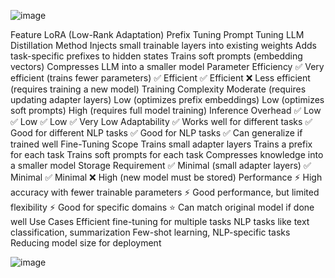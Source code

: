 ![image](https://github.com/user-attachments/assets/9cc6e098-1efa-4b88-ba3e-6b254a5650fe)

Feature	LoRA (Low-Rank Adaptation)	Prefix Tuning	Prompt Tuning	LLM Distillation
Method	Injects small trainable layers into existing weights	Adds task-specific prefixes to hidden states	Trains soft prompts (embedding vectors)	Compresses LLM into a smaller model
Parameter Efficiency	✅ Very efficient (trains fewer parameters)	✅ Efficient	✅ Efficient	❌ Less efficient (requires training a new model)
Training Complexity	Moderate (requires updating adapter layers)	Low (optimizes prefix embeddings)	Low (optimizes soft prompts)	High (requires full model training)
Inference Overhead	✅ Low	✅ Low	✅ Low	✅ Very Low
Adaptability	✅ Works well for different tasks	✅ Good for different NLP tasks	✅ Good for NLP tasks	✅ Can generalize if trained well
Fine-Tuning Scope	Trains small adapter layers	Trains a prefix for each task	Trains soft prompts for each task	Compresses knowledge into a smaller model
Storage Requirement	✅ Minimal (small adapter layers)	✅ Minimal	✅ Minimal	❌ High (new model must be stored)
Performance	⚡ High accuracy with fewer trainable parameters	⚡ Good performance, but limited flexibility	⚡ Good for specific domains	⭐ Can match original model if done well
Use Cases	Efficient fine-tuning for multiple tasks	NLP tasks like text classification, summarization	Few-shot learning, NLP-specific tasks	Reducing model size for deployment


![image](https://github.com/user-attachments/assets/902a7dff-b047-43bc-8408-d1b7fee4920a)
